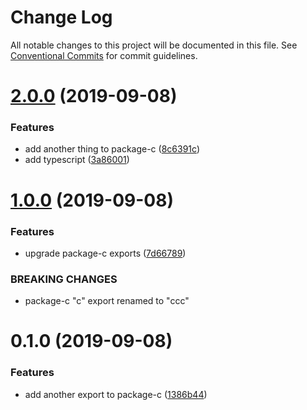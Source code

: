 # Change Log

All notable changes to this project will be documented in this file.
See [Conventional Commits](https://conventionalcommits.org) for commit guidelines.

# [2.0.0](https://github.com/farism/semantic-lerna/compare/v1.0.0...v2.0.0) (2019-09-08)


### Features

* add another thing to package-c ([8c6391c](https://github.com/farism/semantic-lerna/commit/8c6391c))
* add typescript ([3a86001](https://github.com/farism/semantic-lerna/commit/3a86001))





# [1.0.0](https://github.com/farism/semantic-lerna/compare/v0.1.0...v1.0.0) (2019-09-08)


### Features

* upgrade package-c exports ([7d66789](https://github.com/farism/semantic-lerna/commit/7d66789))


### BREAKING CHANGES

* package-c "c" export renamed to "ccc"





# 0.1.0 (2019-09-08)


### Features

* add another export to package-c ([1386b44](https://github.com/farism/semantic-lerna/commit/1386b44))
